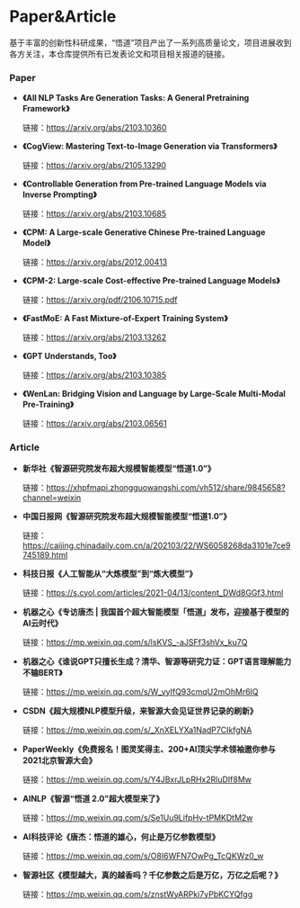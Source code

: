 # Paper&Article
基于丰富的创新性科研成果，“悟道”项目产出了一系列高质量论文，项目进展收到各方关注，本仓库提供所有已发表论文和项目相关报道的链接。

### Paper
* **《All NLP Tasks Are Generation Tasks: A General Pretraining Framework》**
  
  链接：https://arxiv.org/abs/2103.10360
  
* **《CogView: Mastering Text-to-Image Generation via Transformers》**

  链接：https://arxiv.org/abs/2105.13290
  
* **《Controllable Generation from Pre-trained Language Models via Inverse Prompting》**

  链接：https://arxiv.org/abs/2103.10685
  
* **《CPM: A Large-scale Generative Chinese Pre-trained Language Model》**

  链接：https://arxiv.org/abs/2012.00413
  
* **《CPM-2: Large-scale Cost-effective Pre-trained Language Models》**

  链接：https://arxiv.org/pdf/2106.10715.pdf
  
* **《FastMoE: A Fast Mixture-of-Expert Training System》**

  链接：https://arxiv.org/abs/2103.13262
  
* **《GPT Understands, Too》**
  
  链接：https://arxiv.org/abs/2103.10385
  
* **《WenLan: Bridging Vision and Language by Large-Scale Multi-Modal Pre-Training》**

  链接：https://arxiv.org/abs/2103.06561
  
### Article
* **新华社《智源研究院发布超大规模智能模型“悟道1.0”》**


  链接：https://xhpfmapi.zhongguowangshi.com/vh512/share/9845658?channel=weixin

* **中国日报网《智源研究院发布超大规模智能模型“悟道1.0”》**

  链接：https://caijing.chinadaily.com.cn/a/202103/22/WS6058268da3101e7ce9745189.html

* **科技日报《人工智能从“大炼模型”到“炼大模型”》**

  链接：https://s.cyol.com/articles/2021-04/13/content_DWd8GGf3.html

* **机器之心《专访唐杰 | 我国首个超大智能模型「悟道」发布，迎接基于模型的AI云时代》**
  
  链接：https://mp.weixin.qq.com/s/lsKVS_-aJSFf3shVx_ku7Q

* **机器之心《谁说GPT只擅长生成？清华、智源等研究力证：GPT语言理解能力不输BERT》**
  
  链接：https://mp.weixin.qq.com/s/W_vyIfQ93cmqU2mOhMr6lQ

* **CSDN《超大规模NLP模型升级，来智源大会见证世界记录的刷新》**

  链接：https://mp.weixin.qq.com/s/_XnXELYXa1NadP7CIkfgNA

* **PaperWeekly《免费报名！图灵奖得主、200+AI顶尖学术领袖邀你参与2021北京智源大会》**

  链接：https://mp.weixin.qq.com/s/Y4JBxrJLpRHx2RluDIf8Mw

* **AINLP《智源“悟道 2.0”超大模型来了》**

  链接：https://mp.weixin.qq.com/s/Se1Uu9LifpHv-tPMKDtM2w

* **AI科技评论《唐杰：悟道的雄心，何止是万亿参数模型》**

  链接：https://mp.weixin.qq.com/s/O8I6WFN7OwPg_TcQKWz0_w
  
* **智源社区《模型越大，真的越香吗？千亿参数之后是万亿，万亿之后呢？》**

  链接：https://mp.weixin.qq.com/s/znstWyARPki7yPbKCYQfgg



